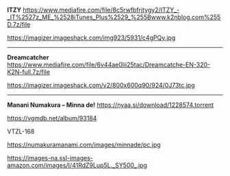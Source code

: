 **ITZY**
https://www.mediafire.com/file/8c5rwfbfrjtygy2/ITZY_-_IT%2527z_ME_%2528iTunes_Plus%2529_%255Bwww.k2nblog.com%255D.7z/file


https://imagizer.imageshack.com/img923/5931/c4gPQy.jpg

--------------------------
**Dreamcatcher**
https://www.mediafire.com/file/6v44ae0lii25tac/Dreamcatche-EN-320-K2N-full.7z/file

https://imagizer.imageshack.com/v2/800x600q90/924/0J73tc.jpg

---------------------------
**Manani Numakura – Minna de!**
https://nyaa.si/download/1228574.torrent

https://vgmdb.net/album/93184

VTZL-168

https://numakuramanami.com/images/minnade/pc.jpg

https://images-na.ssl-images-amazon.com/images/I/41RdZ9Lup5L._SY500_.jpg
